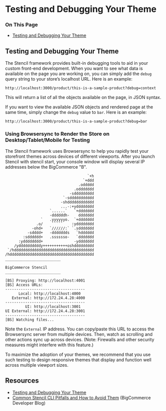 <h1>Testing and Debugging Your Theme</h1>

<div class="otp" id="no-index">
	<h3> On This Page </h3>
	<ul>
		<li><a href="#testing_testing-and-debugging">Testing and Debugging Your Theme</a></li>
	</ul>
</div>

<a href='#testing_testing-and-debugging' aria-hidden='true' class='block-anchor'  id='testing_testing-and-debugging'><i aria-hidden='true' class='linkify icon'></i></a>

## Testing and Debugging Your Theme

The Stencil framework provides built-in debugging tools to aid in your custom front-end development.
When you want to see what data is available on the page you are working on, you can simply add the `debug` query string to your store’s localhost URL. Here is an example:

`http://localhost:3000/product/this-is-a-sample-product?debug=context
`

This will return a list of all the objects available on the page, in JSON syntax.

If you want to view the available JSON objects and rendered page at the same time, simply change the `debug` value to `bar`. Here is an example:

`http://localhost:3000/product/this-is-a-sample-product?debug=bar`

### Using Browsersync to Render the Store on Desktop/Tablet/Mobile for Testing

The Stencil framework uses Browsersync to help you rapidly test your storefront themes across devices of different viewports. After you launch Stencil with stencil start, your console window will display several IP addresses below the BigCommerce "B".

```
                                     `+h
                                   `+ddd
                                 .oddddd
                               .oddddddd
                             -sddddddddd
                          `-sddddddddddd
                         -shdddddddddddd
                         ...-:+ydddddddd
                    `......`   `+ddddddd
                    -ddddddh-    ddddddd
                `   .yyyyyyo.  `+ddddddd
              .o/    `````    :ydddddddd
            -ohd+   `//////:` `.sddddddd
          -sdddd+   -ddddddds   `hdddddd
        :sdddddd+   .sssssso-   `ddddddd
      :ydddddddd+              -yddddddd
    /yddddddddddy+++++++++++oshddddddddd
 `/hdddddddddddddddddddddddddddddddddddd
/hdddddddddddddddddddddddddddddddddddddd
_________________________

BigCommerce Stencil
_________________________

[BS] Proxying: http://localhost:4001
[BS] Access URLs:
------------------------------------
      Local: http://localhost:4000
   External: http://172.24.4.28:4000
------------------------------------
         UI: http://localhost:3001
UI External: http://172.24.4.28:3001
------------------------------------
[BS] Watching files...
```

Note the `External` IP address. You can copy/paste this URL to access the Browsersync server from multiple devices. Then, watch as scrolling and other actions sync up across devices. (Note: Firewalls and other security measures might interfere with this feature.)

To maximize the adoption of your themes, we recommend that you use such testing to design responsive themes that display and function well across multiple viewport sizes.




## Resources
* [Testing and Debugging Your Theme](https://developer.bigcommerce.com/stencil-docs/development-quickstart/testing-and-debugging-your-theme)
* [Common Stencil CLI Pitfalls and How to Avoid Them](https://medium.com/bigcommerce-developer-blog/common-stencil-cli-pitfalls-and-how-to-avoid-them-7562dbbab793) (BigCommerce Developer Blog)

